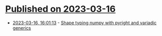 # [Published on 2023-03-16](index.md)

* [2023-03-16, 16:01:13](https://lobste.rs/s/5pydzz/shape_typing_numpy_with_pyright_variadic) - [Shape typing numpy with pyright and variadic generics](https://taoa.io/posts/Shape-typing-numpy-with-pyright-and-variadic-generics)
